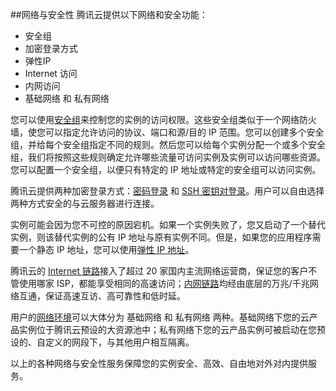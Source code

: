 ##网络与安全性
腾讯云提供以下网络和安全功能：

- 安全组
- 加密登录方式
- 弹性IP
- Internet 访问
- 内网访问
- 基础网络 和 私有网络

您可以使用[安全组](/doc/product/213/5221)来控制您的实例的访问权限。这些安全组类似于一个网络防火墙，使您可以指定允许访问的协议、端口和源/目的 IP 范围。您可以创建多个安全组，并给每个安全组指定不同的规则。然后您可以给每个实例分配一个或多个安全组，我们将按照这些规则确定允许哪些流量可访问实例及实例可以访问哪些资源。您可以配置一个安全组，以便只有特定的 IP 地址或特定的安全组可以访问实例。

腾讯云提供两种加密登录方式：[密码登录](/doc/product/213/6093) 和 [SSH 密钥对登录](/doc/product/213/6092)。用户可以自由选择两种方式安全的与云服务器进行连接。

实例可能会因为您不可控的原因宕机。如果一个实例失败了，您又启动了一个替代实例，则该替代实例的公有 IP 地址与原有实例不同。但是，如果您的应用程序需要一个静态 IP 地址，您可以使用[弹性 IP 地址](/doc/product/213/5733)。

腾讯云的 [Internet 链路](/doc/product/213/5224)接入了超过 20 家国内主流网络运营商，保证您的客户不管使用哪家 ISP，都能享受相同的高速访问；[内网链路](/doc/product/213/5225)均经由底层的万兆/千兆网络互通，保证高速互访、高可靠性和低时延。

用户的[网络环境](/doc/product/213/5227)可以大体分为 基础网络 和 私有网络 两种。基础网络下您的云产品实例位于腾讯云预设的大资源池中；私有网络下您的云产品实例可被启动在您预设的、自定义的网段下，与其他用户相互隔离。

以上的各种网络与安全性服务保障您的实例安全、高效、自由地对外对内提供服务。

